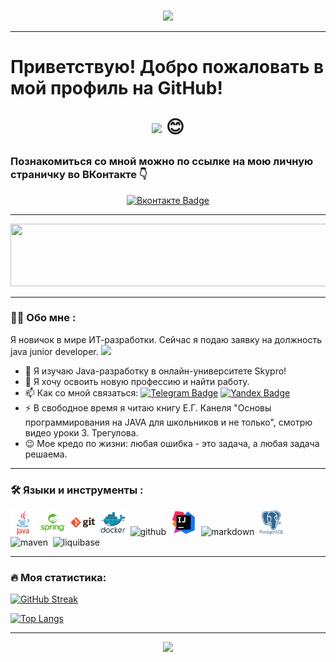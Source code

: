 <img src="https://komarev.com/ghpvc/?username=TKaterinaS&style=plastic&color=blue" alt=""/>

 <p align="center">
  <img src="https://media.giphy.com/media/wO2IwwZhEV8RxcjWxT/giphy.gif" width="150"/>
    </p>
  
---------------------------------------------
  
  #  Приветствую! Добро пожаловать в мой профиль на GitHub!  <p align="center"><img src="https://media.giphy.com/media/hvRJCLFzcasrR4ia7z/giphy.gif" width="30px"/>  :blush:</p>
 ### Познакомиться со мной можно по ссылке на мою личную страничку во ВКонтакте  :point_down:
  
  <p align="center">
  <a href="https://vk.com/id105362000">
    <img src=https://img.shields.io/badge/Вконтакте-blue?logo=vk&logoColor=white&style=plastic alt="Вконтакте Badge"/>
  </a>
  </p>
  
  --------------------------------------------
  
<div id="header" align="center">
  <img src="https://media.giphy.com/media/QpVUMRUJGokfqXyfa1/giphy.gif" width="1000", height ="100"/>
</div>

---------------------------------------
### :woman_technologist: Обо мне :
  <div>
    Я новичок в мире ИТ-разработки. Сейчас я подаю заявку на должность java junior developer.  <img src="https://media.giphy.com/media/j0HjChGV0J44KrrlGv/giphy.gif" width="50">
  </div>
  
- 🔭 Я изучаю Java-разработку в онлайн-университете Skypro!
- 🌱 Я хочу освоить новую профессию и найти работу.
- 📫 Как со мной связаться: [![Telegram Badge](https://img.shields.io/badge/-Telegram-blue?style=plastic&logo=Telegram&logoColor=white)](https://t.me/T_Katerina_S)
  [![Yandex Badge](https://img.shields.io/badge/-Yandex-yellow?style=plastic&logo=Y&logoColor=white)](mailto:katerina.tokan@yandex.ru)
- ⚡ В свободное время я читаю книгу Е.Г. Канеля "Основы программирования на JAVA для школьников и не только", смотрю видео уроки З. Трегулова.
- 😉 Мое кредо по жизни: любая ошибка - это задача, а любая задача решаема.
  
---------------
  ### :hammer_and_wrench: Языки и инструменты :
  <div>
  <img src="https://github.com/devicons/devicon/blob/master/icons/java/java-original-wordmark.svg" title="Java" alt="Java" width="40" height="40"/>&nbsp;
  <img src="https://github.com/devicons/devicon/blob/master/icons/spring/spring-original-wordmark.svg" title="Spring" alt="Spring" width="40" height="40"/>&nbsp;
  <img src="https://github.com/devicons/devicon/blob/master/icons/git/git-original-wordmark.svg" title="Git" **alt="Git" width="40" height="40"/>&nbsp;
  <img src="https://github.com/devicons/devicon/blob/master/icons/docker/docker-original-wordmark.svg" title="Docker" alt="Docker" width="40" height="40"/>&nbsp;
  <img src="https://yt3.ggpht.com/ytc/AMLnZu9Pqp04M1jiz2TWQQsCmsPH-btBTKt-191Ah90=s900-c-k-c0x00ffffff-no-rj" title="github" alt="github" width="40" height="40"/>&nbsp;
  <img src="https://github.com/devicons/devicon/blob/master/icons/intellij/intellij-original.svg" title="intellij" alt="intellij" width="40" height="40"/>&nbsp;
  <img src="https://iphone-image.apkpure.com/v2/app/1/5/9/159a1df85e61f6db180dafa5cfd4e5f9.png" title="markdown" alt="markdown" width="40" height="40"/>&nbsp;
  <img src="https://github.com/devicons/devicon/blob/master/icons/postgresql/postgresql-plain-wordmark.svg" title="postgresql" alt="postgresql" width="40" height="40"/>&nbsp;
     <img src="https://spin.atomicobject.com/wp-content/uploads/Maven-1200x643.png" title="maven" alt="maven" width="40" height="40"/>&nbsp;
     <img src="https://dataenginer.ru/wp-content/uploads/2022/08/image-14.png" title="liquibase" alt="liquibase" width="40" height="40"/>&nbsp;
    
----------------------------------
### 🔥 Моя статистика:  
[![GitHub Streak](http://github-readme-streak-stats.herokuapp.com?user=TKaterinaS&theme=github-dark-blue&locale=ru&date_format=j%20M%5B%20Y%5D)](https://git.io/streak-stats)
    
[![Top Langs](https://github-readme-stats.vercel.app/api/top-langs/?username=TKaterinaS&layout=compact&theme=github-dark-blue)](https://github.com/anuraghazra/github-readme-stats)
    
------------------------------
    
<div id="header" align="center">
  <img src="https://media.giphy.com/media/iJWXxAr2Za6EtN2Row/giphy.gif" width="90"/>
</div>


